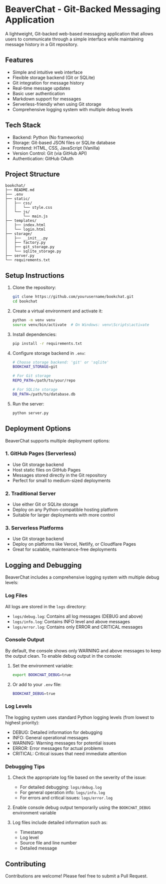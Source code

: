 # BeaverChat - Git-Backed Messaging Application

A lightweight, Git-backed web-based messaging application that allows users to communicate through a simple interface while maintaining message history in a Git repository.

## Features

- Simple and intuitive web interface
- Flexible storage backend (Git or SQLite)
- Git integration for message history
- Real-time message updates
- Basic user authentication
- Markdown support for messages
- Serverless-friendly when using Git storage
- Comprehensive logging system with multiple debug levels

## Tech Stack

- Backend: Python (No frameworks)
- Storage: Git-based JSON files or SQLite database
- Frontend: HTML, CSS, JavaScript (Vanilla)
- Version Control: Git (via GitHub API)
- Authentication: GitHub OAuth

## Project Structure

```
bookchat/
├── README.md
├── .env
├── static/
│   ├── css/
│   │   └── style.css
│   └── js/
│       └── main.js
├── templates/
│   ├── index.html
│   └── login.html
├── storage/
│   ├── __init__.py
│   ├── factory.py
│   ├── git_storage.py
│   └── sqlite_storage.py
├── server.py
└── requirements.txt
```

## Setup Instructions

1. Clone the repository:
   ```bash
   git clone https://github.com/yourusername/bookchat.git
   cd bookchat
   ```

2. Create a virtual environment and activate it:
   ```bash
   python -m venv venv
   source venv/bin/activate  # On Windows: venv\Scripts\activate
   ```

3. Install dependencies:
   ```bash
   pip install -r requirements.txt
   ```

4. Configure storage backend in `.env`:
   ```bash
   # Choose storage backend: 'git' or 'sqlite'
   BOOKCHAT_STORAGE=git
   
   # For Git storage
   REPO_PATH=/path/to/your/repo
   
   # For SQLite storage
   DB_PATH=/path/to/database.db
   ```

5. Run the server:
   ```bash
   python server.py
   ```

## Deployment Options

BeaverChat supports multiple deployment options:

### 1. GitHub Pages (Serverless)
- Use Git storage backend
- Host static files on GitHub Pages
- Messages stored directly in the Git repository
- Perfect for small to medium-sized deployments

### 2. Traditional Server
- Use either Git or SQLite storage
- Deploy on any Python-compatible hosting platform
- Suitable for larger deployments with more control

### 3. Serverless Platforms
- Use Git storage backend
- Deploy on platforms like Vercel, Netlify, or Cloudflare Pages
- Great for scalable, maintenance-free deployments

## Logging and Debugging

BeaverChat includes a comprehensive logging system with multiple debug levels:

### Log Files

All logs are stored in the `logs` directory:
- `logs/debug.log`: Contains all log messages (DEBUG and above)
- `logs/info.log`: Contains INFO level and above messages
- `logs/error.log`: Contains only ERROR and CRITICAL messages

### Console Output

By default, the console shows only WARNING and above messages to keep the output clean. To enable debug output in the console:

1. Set the environment variable:
   ```bash
   export BOOKCHAT_DEBUG=true
   ```

2. Or add to your `.env` file:
   ```bash
   BOOKCHAT_DEBUG=true
   ```

### Log Levels

The logging system uses standard Python logging levels (from lowest to highest priority):
- DEBUG: Detailed information for debugging
- INFO: General operational messages
- WARNING: Warning messages for potential issues
- ERROR: Error messages for actual problems
- CRITICAL: Critical issues that need immediate attention

### Debugging Tips

1. Check the appropriate log file based on the severity of the issue:
   - For detailed debugging: `logs/debug.log`
   - For general operation info: `logs/info.log`
   - For errors and critical issues: `logs/error.log`

2. Enable console debug output temporarily using the `BOOKCHAT_DEBUG` environment variable

3. Log files include detailed information such as:
   - Timestamp
   - Log level
   - Source file and line number
   - Detailed message

## Contributing

Contributions are welcome! Please feel free to submit a Pull Request.
